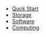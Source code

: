 <!-- docs/_sidebar.md -->

* [Quck Start](#QuickStart)
* [Storage](#Storage)
* [Software](#Software)
* [Computing](#Computing)
